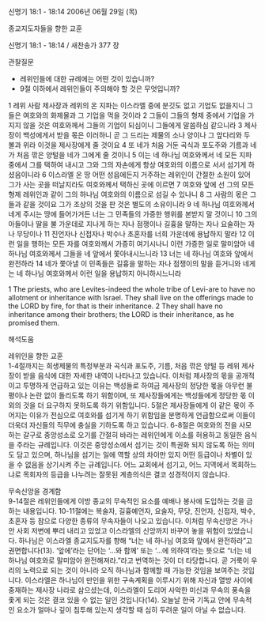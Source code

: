 신명기 18:1 - 18:14 
2006년 06월 29일 (목)

종교지도자들을 향한 교훈



신명기 18:1 - 18:14 / 새찬송가 377 장


관찰질문
- 레위인들에 대한 규례에는 어떤 것이 있습니까?
- 9절 이하에서 레위인들이 주의해야 할 것은 무엇입니까?

1 레위 사람 제사장과 레위의 온 지파는 이스라엘 중에 분깃도 없고 기업도 없을지니 그들은 여호와의 화제물과 그 기업을 먹을 것이라 2 그들이 그들의 형제 중에서 기업을 가지지 않을 것은 여호와께서 그들의 기업이 되심이니 그들에게 말씀하심 같으니라 3 제사장이 백성에게서 받을 몫은 이러하니 곧 그 드리는 제물의 소나 양이나 그 앞다리와 두 볼과 위라 이것을 제사장에게 줄 것이요 4 또 네가 처음 거둔 곡식과 포도주와 기름과 네가 처음 깎은 양털을 네가 그에게 줄 것이니 5 이는 네 하나님 여호와께서 네 모든 지파 중에서 그를 택하여 내시고 그와 그의 자손에게 항상 여호와의 이름으로 서서 섬기게 하셨음이니라 6 이스라엘 온 땅 어떤 성읍에든지 거주하는 레위인이 간절한 소원이 있어 그가 사는 곳을 떠날지라도 여호와께서 택하신 곳에 이르면 7 여호와 앞에 선 그의 모든 형제 레위인과 같이 그의 하나님 여호와의 이름으로 섬길 수 있나니 8 그 사람의 몫은 그들과 같을 것이요 그가 조상의 것을 판 것은 별도의 소유이니라 9 네 하나님 여호와께서 네게 주시는 땅에 들어가거든 너는 그 민족들의 가증한 행위를 본받지 말 것이니 10 그의 아들이나 딸을 불 가운데로 지나게 하는 자나 점쟁이나 길흉을 말하는 자나 요술하는 자나 무당이나 11 진언자나 신접자나 박수나 초혼자를 너희 가운데에 용납하지 말라 12 이런 일을 행하는 모든 자를 여호와께서 가증히 여기시나니 이런 가증한 일로 말미암아 네 하나님 여호와께서 그들을 네 앞에서 쫓아내시느니라 13 너는 네 하나님 여호와 앞에서 완전하라 14 네가 쫓아낼 이 민족들은 길흉을 말하는 자나 점쟁이의 말을 듣거니와 네게는 네 하나님 여호와께서 이런 일을 용납하지 아니하시느니라

1  The priests, who are Levites-indeed the whole tribe of Levi-are to have no allotment or inheritance with Israel. They shall live on the offerings made to the LORD by fire, for that is their inheritance. 2  They shall have no inheritance among their brothers; the LORD is their inheritance, as he promised them.

해석도움





레위인을 향한 교훈  
1-4절까지는  희생제물의 특정부분과 곡식과 포도주, 기름, 처음 깎은 양털 등 레위 제사장이 받을 음식에 대한 자세한 내역이 나타나고 있습니다. 이처럼 제사장의 몫을 공개적이고 투명하게 언급하고 있는 이유는 백성들로 하여금 제사장의 정당한 몫을 아무런 불평이나 논란 없이 돌리도록 하기 위함이며, 또 제사장들에게는 백성들에게 정당한 몫 이외의 것을 더 요구하지 못하도록 하기 위함입니다. 5절은 제사장들에게 이 같은 몫이 주어지는 이유가 전심으로 여호와를 섬기게 하기 위함임을 분명하게 언급함으로써 이들이 더욱더 자신들의 직무에 충실을 기하도록 하고 있습니다. 6-8절은 여호와의 전을 사모하는 갈구로 중앙성소로 오기를 간절히 바라는 레위인에게 이소를 허용하고 동일한 음식을 주라는 규례입니다. 이것은 중앙성소에서 섬기는 것이 특권화 되지 않도록 하는 의미도 담고 있으며, 하나님을 섬기는 일에 역할 상의 차이만 있지 어떤 등급이나 차별이 있을 수 없음을 상기시켜 주는 규례입니다. 어느 교회에서 섬기고, 어느 지역에서 목회하느냐로 목회자의 등급을 나누려는 잘못된 계층의식은 결코 성경적이지 않습니다. 

무속신앙을 경계함  
9-14절은 레위인들에게 이방 종교의 무속적인 요소를 예배나 봉사에 도입하는 것을 금하는 내용입니다. 10-11절에는 복술자, 길흉예언자, 요술자, 무당, 진언자, 신접자, 박수, 초혼자 등 참으로 다양한 종류의 무속자들이 나오고 있습니다. 이처럼 무속신앙은 가나안 사회 저변에 뿌리 내리고 있었고 이스라엘의 신앙까지 바꾸어 놓을 위험이 있었습니다. 하나님은 이스라엘 종교지도자를 향해 “너는 네 하나님 여호와 앞에서 완전하라”고 권면합니다(13). ‘앞에’라는 단어는 ‘…와 함께’ 또는 ‘…에 의하여’라는 뜻으로 “너는 네 하나님 여호와로 말미암아 완전해져라.”라고 번역하는 것이 더 타당합니다. 곧 거룩이 우리의 노력으로 되는 것이 아니라 오직 하나님과 함께할 때 가능한 것임을 보여주는 것입니다. 이스라엘은 하나님이 만인을 위한 구속계획을 이루시기 위해 자신과 열방 사이에 중재하는 제사장 나라로 삼으셨는데, 이스라엘이 도리어 사악한 미신과 무속의 풍속을 좇게 되는 것은 결코 있을 수 없는 일인 것입니다(14). 오늘날 한국 기독교 안에 무속적인 요소가 얼마나 깊이 침투해 있는지 생각할 때 심히 두려운 일이 아닐 수 없습니다.